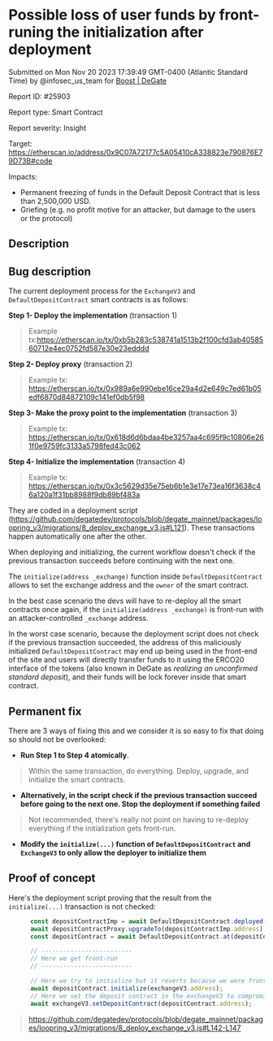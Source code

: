 
# Possible loss of user funds by front-runing the initialization after deployment

Submitted on Mon Nov 20 2023 17:39:49 GMT-0400 (Atlantic Standard Time) by @infosec_us_team for [Boost | DeGate](https://immunefi.com/bounty/boosteddegatebugbounty/)

Report ID: #25903

Report type: Smart Contract

Report severity: Insight

Target: https://etherscan.io/address/0x9C07A72177c5A05410cA338823e790876E79D73B#code

Impacts:
- Permanent freezing of funds in the Default Deposit Contract that is less than 2,500,000 USD.
- Griefing (e.g. no profit motive for an attacker, but damage to the users or the protocol)

## Description

## Bug description

The current deployment process for the `ExchangeV3` and `DefaultDepositContract` smart contracts is as follows:

**Step 1- Deploy the implementation** (transaction 1)
> Example tx:https://etherscan.io/tx/0xb5b283c538741a1513b2f100cfd3ab4058560712e4ec0752fd587e30e23edddd

**Step 2- Deploy proxy** (transaction 2)
> Example tx: https://etherscan.io/tx/0x989a6e990ebe16ce29a4d2e649c7ed61b05edf6870d84872109c141ef0db5f98

**Step 3- Make the proxy point to the implementation** (transaction 3)
> Example tx:  https://etherscan.io/tx/0x618d6d6bdaa4be3257aa4c695f9c10806e261f0e9759fc3133a5798fed43c062

**Step 4- Initialize the implementation** (transaction 4)
> Example tx: https://etherscan.io/tx/0x3c5629d35e75eb6b1e3e17e73ea16f3638c46a120a1f31bb8988f9db89bf483a

They are coded in a deployment script (https://github.com/degatedev/protocols/blob/degate_mainnet/packages/loopring_v3/migrations/8_deploy_exchange_v3.js#L121). These transactions happen automatically one after the other.

When deploying and initializing, the current workflow doesn't check if the previous transaction succeeds before continuing with the next one.

The `initialize(address _exchange)` function inside `DefaultDepositContract` allows to set the exchange address and the `owner` of the smart contract.

In the best case scenario the devs will have to re-deploy all the smart contracts once again, if the `initialize(address _exchange)` is front-run with an attacker-controlled `_exchange` address.

In the worst case scenario, because the deployment script does not check if the previous transaction succeeded, the address of this maliciously initialized `DefaultDepositContract` may end up being used in the front-end of the site and users will directly transfer funds to it using the ERCO20 interface of the tokens (also known in DeGate as *realizing an unconfirmed standard deposit*), and their funds will be lock forever inside that smart contract.

## Permanent fix

There are 3 ways of fixing this and we consider it is so easy to fix that doing so should not be overlooked:

- **Run Step 1 to Step 4 atomically**.
> Within the same transaction, do everything. Deploy, upgrade, and initialize the smart contracts.

- **Alternatively, in the script check if the previous transaction succeed before going to the next one. Stop the deployment if something failed**
> Not recommended, there's really not point on having to re-deploy everything if the initialization gets front-run.

- **Modify the `initialize(...)` function of `DefaultDepositContract` and `ExchangeV3` to only allow the deployer to initialize them**


        
## Proof of concept
Here's the deployment script proving that the result from the `initialize(...)` transaction is not checked:
```javascript
      const depositContractImp = await DefaultDepositContract.deployed();
      await depositContractProxy.upgradeTo(depositContractImp.address);
      const depositContract = await DefaultDepositContract.at(depositContractProxy.address);

      // -------------------------
      // Here we get front-run
      // -------------------------

      // Here we try to initialize but it reverts because we were front-run
      await depositContract.initialize(exchangeV3.address);
      // Here we set the deposit contract in the exchangeV3 to compromised instance of DefaultDepositContract 
      await exchangeV3.setDepositContract(depositContract.address);
```
> https://github.com/degatedev/protocols/blob/degate_mainnet/packages/loopring_v3/migrations/8_deploy_exchange_v3.js#L142-L147

